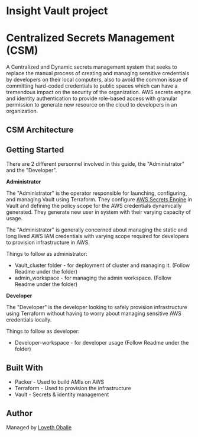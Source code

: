 # Insight Vault project

# Centralized Secrets Management (CSM)
A Centralized and Dynamic secrets management system that seeks to replace the manual process of creating and managing sensitive credentials by developers on their local computers, also to avoid the common issue of committing hard-coded credentials to public spaces which can have a tremendous impact on the security of the organization. AWS secrets engine and identity authentication to provide role-based access with granular permission to generate new resource on the cloud to developers in an organization.

## CSM Architecture



## Getting Started

There are 2 different personnel involved in this guide, the "Administrator" and the "Developer". 

**Administrator**

The "Administrator" is the operator responsible for launching, configuring, and managing Vault using Terraform. They configure [AWS Secrets Engine](https://www.vaultproject.io/docs/secrets/aws/index.html) in Vault and defining the policy scope for the AWS credentials dynamically generated. They generate new user in system with their varying capacity of usage.

The "Administrator" is generally concerned about managing the static and long lived AWS IAM credentials with varying scope required for developers to provision infrastructure in AWS.

Things to follow as administrator:

* Vault_cluster folder - for deployment of cluster and managing it. (Follow Readme under the folder)
* admin_workspace - for managing the admin workspace. (Follow Readme under the folder)

**Developer**

The "Developer" is the developer looking to safely provision infrastructure using Terraform without having to worry about managing sensitive AWS credentials locally.

Things to follow as developer:

* Developer-workspace - for developer usage (Follow Readme under the folder)

## Built With

* Packer - Used to build AMIs on AWS
* Terraform - Used to provision the infrastructure
* Vault - Secrets & identity management


## Author

Managed by [Loveth Oballe](https://github.com/oballe1)
